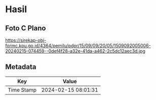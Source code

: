 # Hasil

## Foto C Plano

https://sirekap-obj-formc.kpu.go.id/4364/pemilu/pdpr/15/09/09/20/05/1509092005006-20240215-074459--0def4f28-a32e-41da-a462-2c5dc12aec3d.jpg


## Metadata

| Key        | Value               |
| ---------- | ------------------- |
| Time Stamp | 2024-02-15 08:01:31 |



